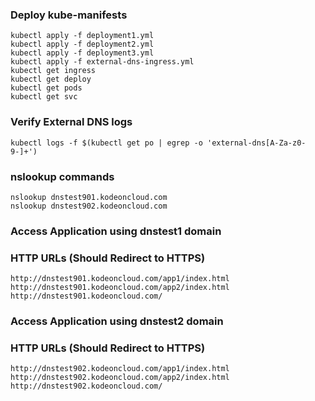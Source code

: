 ### Deploy kube-manifests
    kubectl apply -f deployment1.yml
    kubectl apply -f deployment2.yml
    kubectl apply -f deployment3.yml
    kubectl apply -f external-dns-ingress.yml
    kubectl get ingress
    kubectl get deploy
    kubectl get pods
    kubectl get svc

### Verify External DNS logs
    kubectl logs -f $(kubectl get po | egrep -o 'external-dns[A-Za-z0-9-]+')

### nslookup commands
    nslookup dnstest901.kodeoncloud.com
    nslookup dnstest902.kodeoncloud.com

### Access Application using dnstest1 domain
### HTTP URLs (Should Redirect to HTTPS)
    http://dnstest901.kodeoncloud.com/app1/index.html
    http://dnstest901.kodeoncloud.com/app2/index.html
    http://dnstest901.kodeoncloud.com/

### Access Application using dnstest2 domain
### HTTP URLs (Should Redirect to HTTPS)
    http://dnstest902.kodeoncloud.com/app1/index.html
    http://dnstest902.kodeoncloud.com/app2/index.html
    http://dnstest902.kodeoncloud.com/